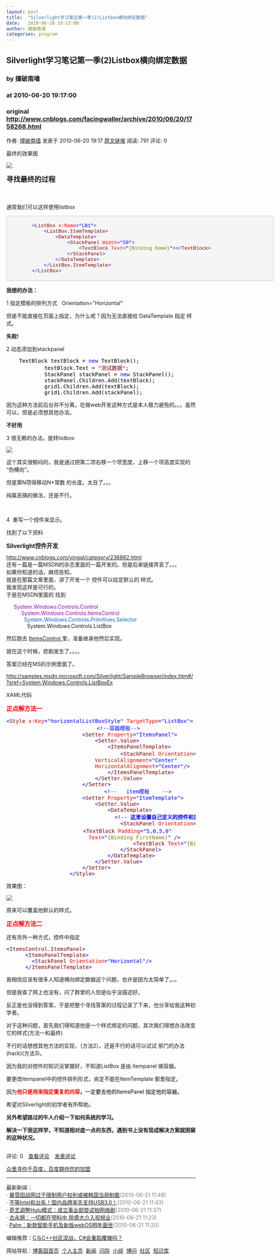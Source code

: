 ```yaml
---
layout: post
title:  "Silverlight学习笔记第一季(2)Listbox横向绑定数据"
date:   2010-06-20 19:17:00
author: 撞破南墙
categories: program
---
```


## Silverlight学习笔记第一季(2)Listbox横向绑定数据
### by 撞破南墙
### at 2010-06-20 19:17:00
### original <http://www.cnblogs.com/facingwaller/archive/2010/06/20/1758268.html>

<p><a href="http://www.cnblogs.com/facingwaller/"><img src="http://pic.cnblogs.com/face/u69696.jpg" alt="" border="0"></a><br>作者: <a href="http://www.cnblogs.com/facingwaller/">撞破南墙</a> 发表于 2010-06-20 19:17 <a href="http://www.cnblogs.com/facingwaller/archive/2010/06/20/1758268.html">原文链接</a> 阅读: 791 评论: 0</p><p>最终的效果图</p>
<p><img src="http://pic002.cnblogs.com/img/facingwaller/201006/2010062018552835.jpg"></p>
<p><span style="font-size:14pt"><strong>寻找最终的过程</strong></span></p>
<p><span style="font-size:14pt"><br></span></p>
<p>通常我们可以这样使用listbox</p>
<div style="background-color:#f5f5f5;font-size:13px;width:700px;word-break:break-all;font-family:&#39;Courier New&#39;;overflow-x:auto;overflow-y:auto;padding:5px;border:1px solid #cccccc">
<pre><div><span style="font-family:&#39;Courier New&#39;;color:#000000">        </span><span style="font-family:&#39;Courier New&#39;;color:#0000ff">&lt;</span><span style="font-family:&#39;Courier New&#39;;color:#800000">ListBox </span><span style="font-family:&#39;Courier New&#39;;color:#ff0000">x:Name</span><span style="font-family:&#39;Courier New&#39;;color:#0000ff">="LB1"</span><span style="font-family:&#39;Courier New&#39;;color:#0000ff">&gt;</span><span style="font-family:&#39;Courier New&#39;;color:#000000"><br>            </span><span style="font-family:&#39;Courier New&#39;;color:#0000ff">&lt;</span><span style="font-family:&#39;Courier New&#39;;color:#800000">ListBox.ItemTemplate</span><span style="font-family:&#39;Courier New&#39;;color:#0000ff">&gt;</span><span style="font-family:&#39;Courier New&#39;;color:#000000"><br>                </span><span style="font-family:&#39;Courier New&#39;;color:#0000ff">&lt;</span><span style="font-family:&#39;Courier New&#39;;color:#800000">DataTemplate</span><span style="font-family:&#39;Courier New&#39;;color:#0000ff">&gt;</span><span style="font-family:&#39;Courier New&#39;;color:#000000"><br>                    </span><span style="font-family:&#39;Courier New&#39;;color:#0000ff">&lt;</span><span style="font-family:&#39;Courier New&#39;;color:#800000">StackPanel </span><span style="font-family:&#39;Courier New&#39;;color:#ff0000">Width</span><span style="font-family:&#39;Courier New&#39;;color:#0000ff">="50"</span><span style="font-family:&#39;Courier New&#39;;color:#0000ff">&gt;</span><span style="font-family:&#39;Courier New&#39;;color:#000000"><br>                        </span><span style="font-family:&#39;Courier New&#39;;color:#0000ff">&lt;</span><span style="font-family:&#39;Courier New&#39;;color:#800000">TextBlock </span><span style="font-family:&#39;Courier New&#39;;color:#ff0000">Text</span><span style="font-family:&#39;Courier New&#39;;color:#0000ff">="</span><span style="font-family:&#39;Courier New&#39;;color:#808000">{Binding Name}</span><span style="font-family:&#39;Courier New&#39;;color:#0000ff">"</span><span style="font-family:&#39;Courier New&#39;;color:#0000ff">&gt;&lt;/</span><span style="font-family:&#39;Courier New&#39;;color:#800000">TextBlock</span><span style="font-family:&#39;Courier New&#39;;color:#0000ff">&gt;</span><span style="font-family:&#39;Courier New&#39;;color:#000000"><br>                    </span><span style="font-family:&#39;Courier New&#39;;color:#0000ff">&lt;/</span><span style="font-family:&#39;Courier New&#39;;color:#800000">StackPanel</span><span style="font-family:&#39;Courier New&#39;;color:#0000ff">&gt;</span><span style="font-family:&#39;Courier New&#39;;color:#000000"><br>                </span><span style="font-family:&#39;Courier New&#39;;color:#0000ff">&lt;/</span><span style="font-family:&#39;Courier New&#39;;color:#800000">DataTemplate</span><span style="font-family:&#39;Courier New&#39;;color:#0000ff">&gt;</span><span style="font-family:&#39;Courier New&#39;;color:#000000"><br>            </span><span style="font-family:&#39;Courier New&#39;;color:#0000ff">&lt;/</span><span style="font-family:&#39;Courier New&#39;;color:#800000">ListBox.ItemTemplate</span><span style="font-family:&#39;Courier New&#39;;color:#0000ff">&gt;</span><span style="font-family:&#39;Courier New&#39;;color:#000000"><br>        </span><span style="font-family:&#39;Courier New&#39;;color:#0000ff">&lt;/</span><span style="font-family:&#39;Courier New&#39;;color:#800000">ListBox</span><span style="font-family:&#39;Courier New&#39;;color:#0000ff">&gt;</span></div></pre>
</div>
<p><strong>我想的办法：</strong></p>
<p>1 指定模板的排列方式   Orientation=&quot;Horizontal&quot;</p>
<p>但是不能直接在页面上指定，为什么呢？因为无法直接给 DataTemplate 指定 样式。</p>
<p><strong>失败!</strong></p>
<p>2 动态添加到stackpanel</p>
<div>
<pre><div><span style="color:#000000">    TextBlock textBlock </span><span style="color:#000000">=</span><span style="color:#000000"> </span><span style="color:#0000ff">new</span><span style="color:#000000"> TextBlock();<br>            textBlock.Text </span><span style="color:#000000">=</span><span style="color:#000000"> </span><span style="color:#800000">"</span><span style="color:#800000">测试数据</span><span style="color:#800000">"</span><span style="color:#000000">;<br>            StackPanel stackPanel </span><span style="color:#000000">=</span><span style="color:#000000"> </span><span style="color:#0000ff">new</span><span style="color:#000000"> StackPanel();<br>            stackPanel.Children.Add(textBlock);<br>            grid1.Children.Add(textBlock);<br>            grid1.Children.Add(stackPanel);</span></div></pre>
</div>
<p>因为这种方法前后台并不分离，在做web开发这种方式是本人极力避免的。。。虽然可以，但是必须想其他办法。</p>
<p><strong>不好用</strong></p>
<p>3 很无赖的办法。旋转listbox</p>
<p><img src="http://pic002.cnblogs.com/img/facingwaller/201006/2010062018191846.jpg"></p>
<p>这个其实很郁闷的，我是通过把第二项右移一个项宽度，上移一个项高度实现的 “伪横向”。</p>
<p>但是第N项得移动N*常数 的长度。太丑了。。。</p>
<p>纯属恶搞的做法，还是不行。</p>
<p> </p>
<p>4  重写一个控件来显示。</p>
<p>找到了以下资料</p>
<h2 style="margin-top:10px;font-size:1.1em">Silverlight控件开发</h2>
<div><a href="http://www.cnblogs.com/yingql/category/236862.html">http://www.cnblogs.com/yingql/category/236862.html</a></div>
<div>还有一篇是一篇MSDN的杂志里面的一篇开发的。但是后来链接弄丢了。。。</div>
<div>如果你知道的话，麻烦告知。</div>
<div>就是在那篇文章里面，讲了开发一个 控件可以给定默认的 样式。</div>
<div>我发现这样是可行的。</div>
<div>于是在MSDN里面的 找到</div>
<p>     <a style="color:#960bb4;text-decoration:none" href="http://msdn.microsoft.com/zh-cn/library/system.windows.controls.control(v=VS.95).aspx">System.Windows.Controls.Control</a><br>          <a style="color:#960bb4;text-decoration:none" href="http://msdn.microsoft.com/zh-cn/library/system.windows.controls.itemscontrol(v=VS.95).aspx">System.Windows.Controls.ItemsControl</a><br>            <a style="color:#1364c4;text-decoration:none" href="http://msdn.microsoft.com/zh-cn/library/system.windows.controls.primitives.selector(v=VS.95).aspx">System.Windows.Controls.Primitives.Selector</a><br>              <span>System.Windows.Controls.ListBox</span></p>
<p>然后跑去 <a href="http://msdn.microsoft.com/zh-cn/library/system.windows.controls.itemscontrol(v=VS.95).aspx">ItemsControl </a>里，准备继承他然后实现。</p>
<p>就在这个时候，悲剧发生了。。。。</p>
<p>答案已经在MS的示例里面了。</p>
<p><a href="http://samples.msdn.microsoft.com/Silverlight/SampleBrowser/index.htm#/?sref=System.Windows.Controls.ListBoxEx">http://samples.msdn.microsoft.com/Silverlight/SampleBrowser/index.htm#/?sref=System.Windows.Controls.ListBoxEx</a></p>
<p>XAML代码</p>
<p><strong><span style="color:#ff0000"><span style="font-size:12pt">正点解方法一</span></span></strong></p>
<div>
<pre><div><span style="color:#0000ff">&lt;</span><span style="color:#800000">Style </span><span style="color:#ff0000">x:Key</span><span style="color:#0000ff">="horizontalListBoxStyle"</span><span style="color:#ff0000"> TargetType</span><span style="color:#0000ff">="ListBox"</span><span style="color:#0000ff">&gt;</span></div><div> <span style="color:#000000"><span style="color:#0000ff"> 　　　　　　　　　　　　　　　　&lt;!--容器模板--&gt;<br></span>                        </span><span style="color:#0000ff">&lt;</span><span style="color:#800000">Setter </span><span style="color:#ff0000">Property</span><span style="color:#0000ff">="ItemsPanel"</span><span style="color:#0000ff">&gt;</span><span style="color:#000000"><br>                            </span><span style="color:#0000ff">&lt;</span><span style="color:#800000">Setter.Value</span><span style="color:#0000ff">&gt;</span><span style="color:#000000"><br>                                </span><span style="color:#0000ff">&lt;</span><span style="color:#800000">ItemsPanelTemplate</span><span style="color:#0000ff">&gt;</span><span style="color:#000000"><br>                                    </span><span style="color:#0000ff">&lt;</span><span style="color:#800000">StackPanel </span><span style="color:#ff0000">Orientation</span><span style="color:#0000ff">=&quot;Horizontal&quot;&lt;!--横向--&gt;</span><span style="color:#ff0000"><br>                            VerticalAlignment</span><span style="color:#0000ff">="Center"</span><span style="color:#ff0000"><br>                            HorizontalAlignment</span><span style="color:#0000ff">="Center"</span><span style="color:#0000ff">/&gt;</span><span style="color:#000000"><br>                                </span><span style="color:#0000ff">&lt;/</span><span style="color:#800000">ItemsPanelTemplate</span><span style="color:#0000ff">&gt;</span><span style="color:#000000"><br>                            </span><span style="color:#0000ff">&lt;/</span><span style="color:#800000">Setter.Value</span><span style="color:#0000ff">&gt;</span><span style="color:#000000"><br>                        </span><span style="color:#0000ff">&lt;/</span><span style="color:#800000">Setter</span><span style="color:#0000ff">&gt;</span></div><div> <span style="color:#000000"><span style="color:#0000ff">　　　　　　　　　　　　　　　　　　&lt;!--   item模板    --&gt;<br></span>                        </span><span style="color:#0000ff">&lt;</span><span style="color:#800000">Setter </span><span style="color:#ff0000">Property</span><span style="color:#0000ff">="ItemTemplate"</span><span style="color:#0000ff">&gt;</span><span style="color:#000000"><br>                            </span><span style="color:#0000ff">&lt;</span><span style="color:#800000">Setter.Value</span><span style="color:#0000ff">&gt;</span><span style="color:#000000"><br>                                </span><span style="color:#0000ff">&lt;</span><span style="color:#800000">DataTemplate</span><span style="color:#0000ff">&gt;</span></div><div> <span style="color:#000000"><span style="color:#0000ff">　　　　　　　　　　　　　　　　　　　　&lt;!-- <strong>这里设置自己定义的控件和显示</strong>--&gt;<br></span>                                    </span><span style="color:#0000ff">&lt;</span><span style="color:#800000">StackPanel </span><span style="color:#ff0000">Orientation</span><span style="color:#0000ff">="Horizontal"</span><span style="color:#0000ff">&gt;</span><span style="font-family:&#39;Courier New&#39;">                                     </span></div><div><span style="color:#000000">　　　　　　　　　　　　　　 </span><span style="color:#0000ff">&lt;</span><span style="color:#800000">TextBlock </span><span style="color:#ff0000">Padding</span><span style="color:#0000ff">="5,0,5,0"</span><span style="color:#ff0000"><br>                          Text</span><span style="color:#0000ff">="</span><span style="color:#808000">{Binding FirstName}</span><span style="color:#0000ff">"</span><span style="color:#ff0000"> </span><span style="color:#0000ff">/&gt;</span><span style="color:#000000"><br>                                        </span><span style="color:#0000ff">&lt;</span><span style="color:#800000">TextBlock </span><span style="color:#ff0000">Text</span><span style="color:#0000ff">="</span><span style="color:#808000">{Binding LastName}</span><span style="color:#0000ff">"</span><span style="color:#ff0000"> </span><span style="color:#0000ff">/&gt;</span><span style="color:#000000"><br>                                    </span><span style="color:#0000ff">&lt;/</span><span style="color:#800000">StackPanel</span><span style="color:#0000ff">&gt;</span><span style="color:#000000"><br>                                </span><span style="color:#0000ff">&lt;/</span><span style="color:#800000">DataTemplate</span><span style="color:#0000ff">&gt;</span><span style="color:#000000"><br>                            </span><span style="color:#0000ff">&lt;/</span><span style="color:#800000">Setter.Value</span><span style="color:#0000ff">&gt;</span><span style="color:#000000"><br>                        </span><span style="color:#0000ff">&lt;/</span><span style="color:#800000">Setter</span><span style="color:#0000ff">&gt;</span><span style="color:#000000"><br>                    </span><span style="color:#0000ff">&lt;/</span><span style="color:#800000">Style</span><span style="color:#0000ff">&gt;</span></div></pre>
</div>
<p>效果图：</p>
<p><img src="http://pic002.cnblogs.com/img/facingwaller/201006/2010062018482363.jpg"></p>
<p>原来可以覆盖他默认的样式。</p>
<p><span style="color:#ff0000"><strong><span style="font-size:12pt">正点解方法二</span></strong></span></p>
<p>还有另外一种方式，控件中指定</p>
<div>
<pre><div><span style="color:#0000ff">&lt;</span><span style="color:#800000">ItemsControl.ItemsPanel</span><span style="color:#0000ff">&gt;</span><span style="color:#000000"><br>      </span><span style="color:#0000ff">&lt;</span><span style="color:#800000">ItemsPanelTemplate</span><span style="color:#0000ff">&gt;</span><span style="color:#000000"><br>        </span><span style="color:#0000ff">&lt;</span><span style="color:#800000">StackPanel </span><span style="color:#ff0000">Orientation</span><span style="color:#0000ff">="Horizontal"</span><span style="color:#0000ff">/&gt;</span><span style="color:#000000"><br>      </span><span style="color:#0000ff">&lt;/</span><span style="color:#800000">ItemsPanelTemplate</span><span style="color:#0000ff">&gt;</span></div></pre>
</div>
<p>我相信应该有很多人知道横向绑定数据这个问题，也许是因为太简单了。。。</p>
<p>但是我查了网上也没有，问了群里的人但是似乎没描述好。</p>
<p>反正是也没得到答案，于是把整个寻找答案的过程记录了下来，也分享给我这种初学者。</p>
<p>对于这种问题，首先我们得知道他是一个样式绑定的问题，其次我们得想办法改变它的样式(方法一和最终)</p>
<p>不行的话想想其他方法的实现，（方法2）。还是不行的话可以试试 邪门的办法(hack)(方法3)。</p>
<p>因为我的对控件的知识没掌握好，不知道ListBox 是由 itempanel 做容器。</p>
<p>要更改itempanel中的控件排列形式，肯定不能在ItemTemplate 那里指定。</p>
<p>因为<strong><span style="color:#ff0000">他只是用来指定重复的内容<span style="color:#000000">，<span style="font-weight:normal">一定要去他的ItemsPanel 指定他的容器。</span></span></span></strong></p>
<p>希望对Silverlight的初学者有所帮助。</p>
<p><strong>另外希望路过的牛人介绍一下如何系统的学习。</strong></p>
<p><strong>解决一下我这样学，不知道相对底一点的东西，遇到书上没有现成解决方案就困窘的这种状况。</strong></p><img src="http://www.cnblogs.com/facingwaller/aggbug/1758268.html?type=1" width="1" height="1" alt=""><p>评论: 0　<a href="http://www.cnblogs.com/facingwaller/archive/2010/06/20/1758268.html#pagedcomment">查看评论</a>　<a href="http://www.cnblogs.com/facingwaller/archive/2010/06/20/1758268.html#commentform">发表评论</a></p><p><a href="http://a4.yeshj.com/rd/35721/">众里寻你千百度，百度期待您的加盟</a></p><hr><p>最新新闻：<br>· <a href="http://news.cnblogs.com/n/66656/">暴雪因战网过于限制用户权利或被韩国当局制裁</a><span style="color:gray">(2010-06-21 11:48)</span><br>· <a href="http://news.cnblogs.com/n/66653/">不等Intel和台系！国内品牌率先支持USB3.0！</a><span style="color:gray">(2010-06-21 11:43)</span><br>· <a href="http://news.cnblogs.com/n/66652/">奇艺调整Hulu模式：成立事业部尝试拍网络剧</a><span style="color:gray">(2010-06-21 11:37)</span><br>· <a href="http://news.cnblogs.com/n/66651/">古永锵：一切都在预料中 除盛大介入视频业</a><span style="color:gray">(2010-06-21 11:23)</span><br>· <a href="http://news.cnblogs.com/n/66650/">Palm：新款智能手机及新版webOS明年面世</a><span style="color:gray">(2010-06-21 11:20)</span><br></p><p>编辑推荐：<a href="http://www.cnblogs.com/firelong/archive/2010/06/20/1761357.html">C与C++社区混战，C#会重蹈覆辙吗？</a><br></p><p>网站导航：<a href="http://www.cnblogs.com">博客园首页</a>  <a href="http://home.cnblogs.com/">个人主页</a>  <a href="http://news.cnblogs.com">新闻</a>  <a href="http://home.cnblogs.com/ing/">闪存</a>  <a href="http://home.cnblogs.com/group/">小组</a>  <a href="http://space.cnblogs.com/q/">博问</a>  <a href="http://space.cnblogs.com">社区</a>  <a href="http://kb.cnblogs.com">知识库</a></p>
